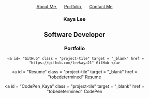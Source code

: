 <header id = "header">
  
  <nav id = "navbar">
    <a class = "nav-link" href="#about-me"> About Me </a> &nbsp; &nbsp; &nbsp; 
    <a class = "nav-link" href="#projects"> Portfolio </a> &nbsp; &nbsp; &nbsp; 
    <a class="nav-link" href="#contact"> Contact Me </a> 

<section id = "welcome-section">
  
  <h1>Kaya Lee</h1>
  <h2>Software Developer</h2>
  
</section id = "projects">
<h3>Portfolio</h3> 

<div class = "projects grid">
  <nav id = "projectsbar">
     
     <a id= "GitHub" class = "project-tile" target = "_blank" href = "https://github.com/leekaya21" GitHub </a>

<a id = "Resume" class = "project-tile" target = "_blank" href = "tobedetermined" Resume </a>

<a id = "CodePen_Kaya" class = "project-tile" target = "_blank" href = "tobedetermined" CodePen </a>
  </nav>
</div>

